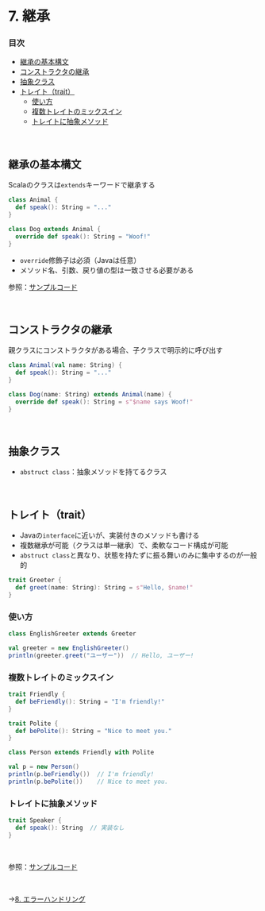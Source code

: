 # 7. 継承

### 目次

- [継承の基本構文](#継承の基本構文)
- [コンストラクタの継承](#コンストラクタの継承)
- [抽象クラス](#抽象クラス)
- [トレイト（trait）](#トレイトtrait)
  - [使い方](#使い方)
  - [複数トレイトのミックスイン](#複数トレイトのミックスイン)
  - [トレイトに抽象メソッド](#トレイトに抽象メソッド)

<br>

## 継承の基本構文

Scalaのクラスは`extends`キーワードで継承する

```scala
class Animal {
  def speak(): String = "..."
}

class Dog extends Animal {
  override def speak(): String = "Woof!"
}
```

- `override`修飾子は必須（Javaは任意）
- メソッド名、引数、戻り値の型は一致させる必要がある  

参照：[サンプルコード](00_sample_codes.md#7-継承)

<br>

## コンストラクタの継承

親クラスにコンストラクタがある場合、子クラスで明示的に呼び出す

```scala
class Animal(val name: String) {
  def speak(): String = "..."
}

class Dog(name: String) extends Animal(name) {
  override def speak(): String = s"$name says Woof!"
}
```

<br>

## 抽象クラス

- `abstruct class`：抽象メソッドを持てるクラス

<br>

## トレイト（trait）

- Javaの`interface`に近いが、実装付きのメソッドも書ける
- 複数継承が可能（クラスは単一継承）で、柔軟なコード構成が可能
- `abstruct class`と異なり、状態を持たずに振る舞いのみに集中するのが一般的

```scala
trait Greeter {
  def greet(name: String): String = s"Hello, $name!"
}
```

### 使い方

```scala
class EnglishGreeter extends Greeter

val greeter = new EnglishGreeter()
println(greeter.greet("ユーザー"))  // Hello, ユーザー!
```

### 複数トレイトのミックスイン

```scala
trait Friendly {
  def beFriendly(): String = "I'm friendly!"
}

trait Polite {
  def bePolite(): String = "Nice to meet you."
}

class Person extends Friendly with Polite

val p = new Person()
println(p.beFriendly())  // I'm friendly!
println(p.bePolite())    // Nice to meet you.
```

### トレイトに抽象メソッド

```scala
trait Speaker {
  def speak(): String  // 実装なし
}
```

<br>

参照：[サンプルコード](00_sample_codes.md#7-トレイト)

<br>

→[8. エラーハンドリング](08_error_handling.md)